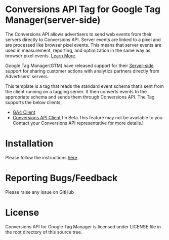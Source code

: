 # Conversions API Tag for Google Tag Manager(server-side)

The Conversions API allows advertisers to send web events from their servers directly to Conversions API. Server events are linked to a pixel and are processed like browser pixel events. This means that server events are used in measurement, reporting, and optimization in the same way as browser pixel events. [Learn More](https://developers.facebook.com/docs/marketing-api/conversions-api).

Google Tag Manager(GTM) have released support for their [Server-side](https://developers.google.com/tag-manager/serverside/) support for sharing customer actions with analytics partners directly from Advertisers' servers.

This template is a tag that reads the standard event schema that’s sent from the client running on a tagging server. It then converts events to the appropriate schema and sends them through Conversions API. The Tag supports the below clients,

* [GA4 Client](https://developers.google.com/tag-manager/serverside/send-data#server-side_client_configuration)
* [Conversions API Client](https://github.com/facebookincubator/ConversionsAPI-Client-for-GoogleTagManager) (In Beta.This feature may not be available to you. Contact your Conversions API representative for more details.)

# Installation

Please follow the instructions [here](https://www.facebook.com/business/help/702509907046774).

# Reporting Bugs/Feedback
Please raise any issue on GitHub

# License
Conversions API for Google Tag Manager is licensed under LICENSE file in the root directory of this source tree.
